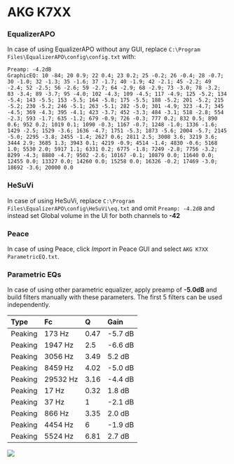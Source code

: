 # AKG K7XX

### EqualizerAPO
In case of using EqualizerAPO without any GUI, replace `C:\Program Files\EqualizerAPO\config\config.txt`
with:
```
Preamp: -4.2dB
GraphicEQ: 10 -84; 20 0.9; 22 0.4; 23 0.2; 25 -0.2; 26 -0.4; 28 -0.7; 30 -1.0; 32 -1.3; 35 -1.6; 37 -1.7; 40 -1.9; 42 -2.1; 45 -2.2; 49 -2.4; 52 -2.5; 56 -2.6; 59 -2.7; 64 -2.9; 68 -2.9; 73 -3.0; 78 -3.2; 83 -3.4; 89 -3.7; 95 -4.0; 102 -4.3; 109 -4.5; 117 -4.9; 125 -5.2; 134 -5.4; 143 -5.5; 153 -5.5; 164 -5.8; 175 -5.5; 188 -5.2; 201 -5.2; 215 -5.2; 230 -5.2; 246 -5.1; 263 -5.1; 282 -5.0; 301 -4.9; 323 -4.7; 345 -4.5; 369 -4.3; 395 -4.1; 423 -3.7; 452 -3.3; 484 -3.1; 518 -2.8; 554 -2.3; 593 -1.7; 635 -1.2; 679 -0.9; 726 -0.3; 777 0.2; 832 0.5; 890 0.6; 952 0.2; 1019 0.1; 1090 -0.3; 1167 -0.7; 1248 -1.0; 1336 -1.6; 1429 -2.5; 1529 -3.6; 1636 -4.7; 1751 -5.3; 1873 -5.6; 2004 -5.7; 2145 -5.0; 2295 -3.8; 2455 -1.4; 2627 0.6; 2811 2.5; 3008 3.6; 3219 3.6; 3444 2.9; 3685 1.3; 3943 0.1; 4219 -0.9; 4514 -1.4; 4830 -0.6; 5168 1.0; 5530 2.0; 5917 1.1; 6331 0.2; 6775 -1.8; 7249 -2.8; 7756 -3.2; 8299 -4.3; 8880 -4.7; 9502 -2.6; 10167 -0.1; 10879 0.0; 11640 0.0; 12455 0.0; 13327 0.0; 14260 0.0; 15258 0.0; 16326 -0.2; 17469 -3.0; 18692 -3.6; 20000 0.0
```

### HeSuVi
In case of using HeSuVi, replace `C:\Program Files\EqualizerAPO\config\HeSuVi\eq.txt` and omit `Preamp:
-4.2dB` and instead set Global volume in the UI for both channels to **-42**

### Peace
In case of using Peace, click *Import* in Peace GUI and select `AKG K7XX ParametricEQ.txt`.

### Parametric EQs
In case of using other parametric equalizer, apply preamp of **-5.0dB** and build filters manually with
these parameters. The first 5 filters can be used independently.

| Type    | Fc       |    Q | Gain    |
|:--------|:---------|:-----|:--------|
| Peaking | 173 Hz   | 0.47 | -5.7 dB |
| Peaking | 1947 Hz  | 2.5  | -6.6 dB |
| Peaking | 3056 Hz  | 3.49 | 5.2 dB  |
| Peaking | 8459 Hz  | 4.02 | -5.0 dB |
| Peaking | 29532 Hz | 3.16 | -4.4 dB |
| Peaking | 17 Hz    | 0.32 | 1.8 dB  |
| Peaking | 37 Hz    | 1    | -2.1 dB |
| Peaking | 866 Hz   | 3.35 | 2.0 dB  |
| Peaking | 4454 Hz  | 6    | -1.9 dB |
| Peaking | 5524 Hz  | 6.81 | 2.7 dB  |

![](https://raw.githubusercontent.com/jaakkopasanen/AutoEq/master/results/innerfidelity/sbaf-serious/AKG%20K7XX/AKG%20K7XX.png)